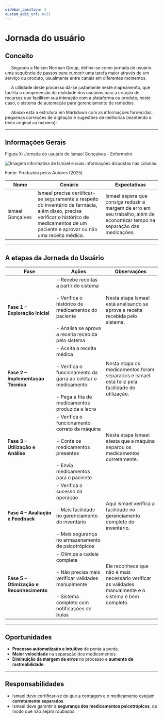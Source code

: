 ```yaml
---
sidebar_position: 3
custom_edit_url: null
---
```


# Jornada do usuário

## Conceito

&nbsp;&nbsp;&nbsp;&nbsp;&nbsp;Segundo a Neisen Norman Group, define-se como jornada de usuário uma sequência de passos para cumprir uma tarefa maior através de um serviço ou produto, usualmente entre canais em diferentes momentos.

&nbsp;&nbsp;&nbsp;&nbsp;&nbsp;A utilidade deste processo dá-se justamente neste mapeamento, que facilita a compreensão da realidade dos usuários para a criação de recursos que facilitem sua interação com a plataforma ou produto, neste caso, o sistema de automação para gerenciamento de remédios.

&nbsp;&nbsp;&nbsp;&nbsp;&nbsp;Abaixo está a estrutura em Markdown com as informações fornecidas, pequenas correções de digitação e sugestões de melhorias (mantendo o texto original ao máximo):

---

## Informações Gerais

<p style={{textAlign: 'center'}}>Figura X: Jornada do usuário de Ismael Gonçalves - Enfermeiro</p>
<div style={{margin: 25}}>
    <div style={{textAlign: 'center'}}>
        <img src={require("../../../../media/personas/IsmaelGoncalves_Jornada.png").default} style={{width: 800}} alt="Imagem informativa de Ismael e suas informações dispostas nas colunas." />
        <br />
    </div>
</div>
<p style={{textAlign: 'center'}}>Fonte: Produzida pelos Autores (2025). </p>

| Nome              | Cenário                                                                                                                                                                                     | Expectativas                                                                                                                                       |
|-------------------|---------------------------------------------------------------------------------------------------------------------------------------------------------------------------------------------|----------------------------------------------------------------------------------------------------------------------------------------------------|
| Ismael Gonçalves  | Ismael precisa certificar-se seguramente a respeito do inventário da farmácia, além disso, precisa verificar o histórico de medicamentos de um paciente e aprovar ou não uma receita médica. | Ismael espera que consiga reduzir a margem de erro em seu trabalho, além de economizar tempo na separação das medicações.                           |

---

## A etapas da Jornada do Usuário

| **Fase**                                 | **Ações**                                                                                                                                                                  | **Observações**                                                                                                              |
|-----------------------------------------|----------------------------------------------------------------------------------------------------------------------------------------------------------------------------|------------------------------------------------------------------------------------------------------------------------------|
| **Fase 1 – Exploração Inicial**         | - Recebe receitas a partir do sistema<br></br>- Verifica o histórico de medicamentos do paciente<br></br>- Analisa se aprova a receita recebida pelo sistema                                                               | Nesta etapa Ismael está analisando se aprova a receita recebida pelo sistema.                                                                                      |
| **Fase 2 – Implementação Técnica**      | - Aceita a receita médica<br></br>- Verifica o funcionamento da garra ao coletar o medicamento<br></br>- Pega a fita de medicamentos produzida e lacra                                                                      | Nesta etapa os medicamentos foram separados e Ismael está feliz pela facilidade de utilização.                                                                     |
| **Fase 3 – Utilização e Análise**       | - Verifica o funcionamento correto da máquina<br></br>- Conta os medicamentos presentes<br></br>- Envia medicamentos para o paciente                                                                                      | Nesta etapa Ismael atesta que a máquina separou os medicamentos corretamente.                                                                                       |
| **Fase 4 – Avaliação e Feedback**       | - Verifica o sucesso da operação<br></br>- Mais facilidade no gerenciamento do inventário<br></br>- Mais segurança no armazenamento de psicotrópicos                                                                      | Aqui Ismael verifica a facilidade no gerenciamento completo do inventário.                                                                                         |
| **Fase 5 – Otimização e Reconhecimento** | - Otimiza a cadeia completa<br></br>- Não precisa mais verificar validades manualmente<br></br>- Sistema completo com notificações de bulas                                                                                | Ele reconhece que não é mais necessário verificar as validades manualmente e o sistema é bem completo.                                                             |

---

## Oportunidades

- **Processo automatizado e intuitivo** de ponta a ponta.  
- **Maior velocidade** na separação dos medicamentos.  
- **Diminuição da margem de erros** no processo e **aumento da rastreabilidade**.

---

## Responsabilidades

- Ismael deve certificar-se de que a contagem e o medicamento estejam **corretamente separados**.  
- Ismael deve garantir a **segurança dos medicamentos psicotrópicos**, de modo que não sejam roubados.  